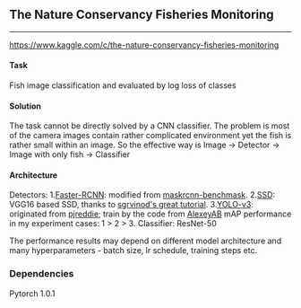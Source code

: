 ## The Nature Conservancy Fisheries Monitoring

----
https://www.kaggle.com/c/the-nature-conservancy-fisheries-monitoring

#### Task
Fish image classification and evaluated by log loss of classes

#### Solution
The task cannot be directly solved by a CNN classifier. The problem is most of the camera images contain rather complicated environment yet the fish is rather small within an image. So the effective way is
Image -> Detector -> Image with only fish -> Classifier

#### Architecture
Detectors:
1.[Faster-RCNN](https://arxiv.org/abs/1506.01497): modified from [maskrcnn-benchmask](https://github.com/facebookresearch/maskrcnn-benchmark).
2.[SSD](https://arxiv.org/abs/1512.02325): VGG16 based SSD, thanks to [sgrvinod's great tutorial](https://github.com/sgrvinod/a-PyTorch-Tutorial-to-Object-Detection).
3.[YOLO-v3](https://arxiv.org/abs/1804.02767): originated from [pjreddie](https://pjreddie.com/darknet/yolo/); train by the code from [AlexeyAB](https://github.com/AlexeyAB/darknet)
mAP performance in my experiment cases: 1 > 2 > 3.
Classifier: ResNet-50

The performance results may depend on different model architecture and many hyperparameters - batch size, lr schedule, training steps etc.

### Dependencies
Pytorch 1.0.1
